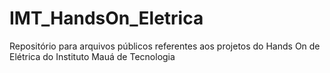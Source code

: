 # IMT_HandsOn_Eletrica
Repositório para arquivos públicos referentes aos projetos do Hands On de Elétrica do Instituto Mauá de Tecnologia
